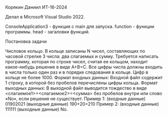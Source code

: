 Корякин Даниил ИТ-16-2024

Делал в Microsoft Visual Studio 2022.

ConsoleApplication3 - функция с main для запуска. function - функции программы. head - загаловки функций.

Постановка задачи

Числовое кольцо. В кольце записаны N чисел, составляющих по часовой стрелке 3 числа: два слагаемых и сумму. Требуется написать программу, которая по строке чисел, считая ее кольцом, находит какое-нибудь решение в виде A+B=C.
Все цифры числа должны входить в числа только один раз и в порядке следования в кольце. Цифр в кольце не более 1000. Формат входных данных: Входной файл содержит 1 строку, в которой без пробелов перечислены цифры кольца.
Формат выходных данных: В выходной файл выводится тождество в виде <слагаемое1>+<слагаемое2>=<сумма> без пробелов внутри или слово «No», если решения не существует.
Пример 1:
(входные данные) 01902021
(выходные данные) 190+20=210
Пример 2:
(входные данные) 111111
(выходные данные) No.
